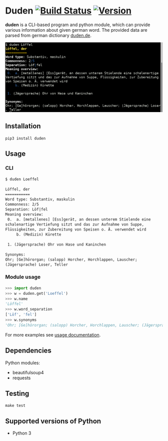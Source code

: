 # Duden [![Build Status](https://travis-ci.org/radomirbosak/duden.svg?branch=master)](https://travis-ci.org/radomirbosak/duden) [![Version](http://img.shields.io/pypi/v/duden.svg?style=flat)](https://pypi.python.org/pypi/duden/)

**duden** is a CLI-based program and python module, which can provide various information about given german word. The provided data are parsed from german dictionary [duden.de](http://duden.de).

![duden screenshot](screenshot.png)

## Installation
```console
pip3 install duden
```

## Usage

### CLI
```console
$ duden Loeffel

Löffel, der
===========
Word type: Substantiv, maskulin
Commonness: 2/5
Separation: Löf|fel
Meaning overview:
 0.  a. [metallenes] [Ess]gerät, an dessen unterem Stielende eine schalenartige Vertiefung sitzt und das zur Aufnahme von Suppe, Flüssigkeiten, zur Zubereitung von Speisen o. Ä. verwendet wird
     b. (Medizin) Kürette

 1. (Jägersprache) Ohr von Hase und Kaninchen

Synonyms:
Ohr; [Ge]hörorgan; (salopp) Horcher, Horchlappen, Lauscher; (Jägersprache) Loser, Teller
```

### Module usage

```python
>>> import duden
>>> w = duden.get('Loeffel')
>>> w.name
'Löffel'
>>> w.word_separation
['Löf', 'fel']
>>> w.synonyms
'Ohr; [Ge]hörorgan; (salopp) Horcher, Horchlappen, Lauscher; (Jägersprache) Loser, Teller'
```
For more examples see [usage documentation](docs/usage.md).

## Dependencies

Python modules:
* beautifulsoup4
* requests

## Testing

```console
make test
```

## Supported versions of Python

* Python 3
